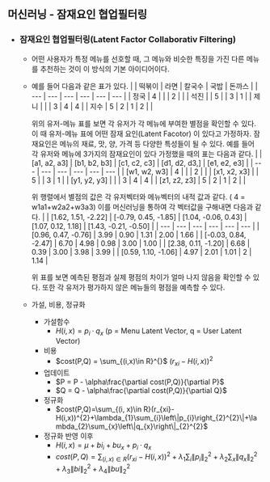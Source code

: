 
## 머신러닝 - 잠재요인 협업필터링

- ### 잠재요인 협업필터링(Latent Factor Collaborativ Filtering)
  
  - 어떤 사용자가 특정 메뉴를 선호할 때, 그 메뉴와 비슷한 특징을 가진 다른 메뉴를 추천하는 것이 이 방식의 기본 아이디어이다.
  - 예를 들어 다음과 같은 표가 있다. 
    |  | 떡볶이 | 라면 | 칼국수 | 국밥 | 돈까스 |
    | --- | --- | --- | --- | --- | --- |
    | 정국 | 4 |  |  | 2 |  |
    | 석진 |  | 5 |  | 3 | 1 |
    | 제니 |  |  | 3 | 4 | 4 |
    | 지수 | 5 | 2 | 1 | 2 |  |

    위의 유저-메뉴 표를 보면 각 유저가 각 메뉴에 부여한 별점을 확인할 수 있다. 이 때 유저-메뉴 표에 어떤 잠재 요인(Latent Facotor) 이 있다고 가정하자. 잠재요인은 메뉴의 재료, 맛, 양, 가격 등 다양한 특성들이 될 수 있다. 예를 들어 각 유저와 메뉴에 3가지의 잠재요인이 있다 가정했을 때의 표는 다음과 같다.
    |  | [a1, a2, a3] | [b1, b2, b3] | [c1, c2, c3] | [d1, d2, d3,] | [e1, e2, e3] |
    | --- | --- | --- | --- | --- | --- |
    | [w1, w2, w3] | 4 |  |  | 2 |  |
    | [x1, x2, x3] |  | 5 |  | 3 | 1 |
    | [y1, y2, y3] |  |  | 3 | 4 | 4 |
    | [z1, z2, z3] | 5 | 2 | 1 | 2 |  |

    위 행렬에서 별점의 값은 각 유저벡터와 메뉴벡터의 내적 값과 같다. ( 4 = w1a1+w2a2+w3a3)
    이를 머신러닝을 통하여 각 벡터값을 구해내면 다음과 같다.
    |  | [1.62, 1.51, -2.22] | [-0.79, 0.45, -1.85] | [1.04, -0.06, 0.43] | [1.07, 0.12, 1.18] | [1.43, -0.21, -0.50] |
    | --- | --- | --- | --- | --- | --- |
    | [0.96, 0.47, -0.76] | 3.99 | 0.90 | 1.31 | 2.00 | 1.66 |
    | [-0.03, 0.84, -2.47] | 6.70 | 4.98 | 0.98 | 3.00 | 1.00 |
    | [2.38, 0.11, -1.20] | 6.68 | 0.39 | 3.00 | 3.98 | 3.99 |
    | [0.59, 1.10, -1.06] | 4.97 | 2.01 | 1.01 | 2 | 1.14 |

    위 표를 보면 예측된 평점과 실제 평점의 차이가 얼마 나지 않음을 확인할 수 있다. 또한 각 유저가 평가하지 않은 메뉴들의 평점을 예측할 수 있다.
  - 가설, 비용, 정규화
    - 가설함수
        - $H(i,x) = p_{i}·q_{x}$ (p = Menu Latent Vector, q = User Latent Vector)
    - 비용
        - $cost(P,Q) = \sum_{(i,x)\in R}^{}$ $(r_{xi}-H(i,x))^2$
    - 업데이트
        - $P = P - \alpha\frac{\partial cost(P,Q)}{\partial P}$
        - $Q = Q - \alpha\frac{\partial cost(P,Q)}{\partial Q}$
    - 정규화
        - $cost(P,Q)=\sum_{(i, x)\in R}(r_{xi}-H(i,x))^{2}+\lambda_{1}\sum_{i}\left\|p_{i}\right_{2}^{2}\|+\lambda_{2}\sum_{x}\left\|q_{x}\right\|_{2}^{2}$
    - 정규화 반영 이후 
        - $H(i,x) = \mu + bi_{i}+bu_{x}+p_{i}·q_{x}$
        - $cost(P,Q)=\sum_{(i, x)\in R}(r_{xi}-H(i,x))^{2}+\lambda_{1}\sum_{i}\left\|p_{i}\right\|_{2}^{2}+\lambda_{2}\sum_{x}\left\|q_{x}\right\|_{2}^{2}+\lambda_{3}\left\|bi\right\|_{2}^{2}+\lambda_{4}\left\|bu\right\|_{2}^{2}$
